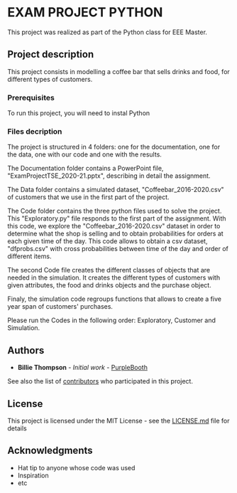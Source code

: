 # EXAM PROJECT PYTHON

This project was realized as part of the Python class for EEE Master.  

## Project description

This project consists in modelling a coffee bar that sells drinks and food, for different
types of customers.

### Prerequisites

To run this project, you will need to instal Python

### Files decription
The project is structured in 4 folders: one for the documentation, one for the data, 
one with our code and one with the results.

The Documentation folder contains a PowerPoint file, "ExamProjectTSE_2020-21.pptx", 
describing in detail the assignment. 

The Data folder contains a simulated dataset, "Coffeebar_2016-2020.csv" of customers 
that we use in the first part of the project.

The Code folder contains the three python files used to solve the project. This 
"Exploratory.py" file responds to the first part of the assignment. With this code, we 
explore the "Coffeebar_2016-2020.csv" dataset in order to determine what the shop is 
selling and to obtain probabilities for orders at each given time of the day. This code 
allows to obtain a csv dataset, "dfprobs.csv"  with cross probabilities between time of the day and order of
different items. 

The second Code file creates the different classes of objects that are needed in the simulation. 
It creates the different types of customers with given attributes, the food and drinks objects 
and the purchase object.

Finaly, the simulation code regroups functions that allows to create a five year span of 
customers' purchases.

Please run the Codes in the following order: Exploratory, Customer and Simulation. 



## Authors

* **Billie Thompson** - *Initial work* - [PurpleBooth](https://github.com/PurpleBooth)

See also the list of [contributors](https://github.com/your/project/contributors) who participated in this project.

## License

This project is licensed under the MIT License - see the [LICENSE.md](LICENSE.md) file for details

## Acknowledgments

* Hat tip to anyone whose code was used
* Inspiration
* etc
